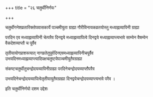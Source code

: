 +++
title = "२६ चतुर्थीनिर्णयः"

+++

चतुर्थीगनेशव्रतारिक्तोपवासकार्ये पञ्चमीयुता ग्राह्या गौरीविनायकव्रतयोस्तु मध्याह्नव्यापिनी ग्राह्या

परदिन एव मध्याह्नव्यापिनी चेत्परैव दिनद्वये मध्याह्नव्यापित्वे दिनद्वये मध्याह्नव्याप्त्यभावे साम्येन वैषम्येन वैकदेशव्याप्तौ च पूर्वैव

तृतीयायोगप्राशस्त्यात् नागव्रतेतुपूर्वदिनएवमध्याह्नव्यापिनीचपूर्वैव उभयदिनमध्याह्नव्याप्त्यादिपक्षचतुष्टयेपञ्चमीयुतैवग्राह्या

संकष्टचतुर्थीतुचन्द्रोदयव्यापिनीग्राह्या परदिनेचन्द्रोदयव्याप्तौपरैव

उभयदिनेचन्द्रोदयव्यापित्वेतृतीयायुतैवग्राह्या दिनद्वयेचन्द्रोदयव्याप्त्यभावे परैव ।

इति चतुर्थीनिर्णयो दशम उद्देशः
